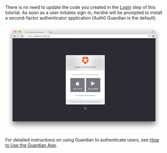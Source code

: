 There is no need to update the code you created in the [Login](${loginlink}) step of this tutorial. As soon as a user initiates sign-in, he/she will be prompted to install a second-factor authenticator application (Auth0 Guardian is the default).

![guardian screen](/media/articles/mfa/choose-mfa.png)

For detailed instructions on using Guardian to authenticate users, see [How to Use the Guardian App](/multifactor-authentication/guardian/user-guide).
